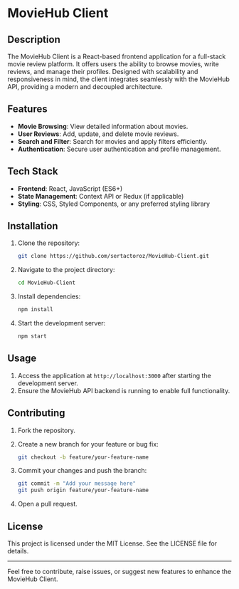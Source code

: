# MovieHub Client

## Description
The MovieHub Client is a React-based frontend application for a full-stack movie review platform. It offers users the ability to browse movies, write reviews, and manage their profiles. Designed with scalability and responsiveness in mind, the client integrates seamlessly with the MovieHub API, providing a modern and decoupled architecture.

## Features
- **Movie Browsing**: View detailed information about movies.
- **User Reviews**: Add, update, and delete movie reviews.
- **Search and Filter**: Search for movies and apply filters efficiently.
- **Authentication**: Secure user authentication and profile management.

## Tech Stack
- **Frontend**: React, JavaScript (ES6+)
- **State Management**: Context API or Redux (if applicable)
- **Styling**: CSS, Styled Components, or any preferred styling library

## Installation
1. Clone the repository:

   ```bash
   git clone https://github.com/sertactoroz/MovieHub-Client.git
   ```

2. Navigate to the project directory:

   ```bash
   cd MovieHub-Client
   ```

3. Install dependencies:

   ```bash
   npm install
   ```

4. Start the development server:

   ```bash
   npm start
   ```

## Usage
1. Access the application at `http://localhost:3000` after starting the development server.
2. Ensure the MovieHub API backend is running to enable full functionality.

## Contributing
1. Fork the repository.
2. Create a new branch for your feature or bug fix:

   ```bash
   git checkout -b feature/your-feature-name
   ```

3. Commit your changes and push the branch:

   ```bash
   git commit -m "Add your message here"
   git push origin feature/your-feature-name
   ```

4. Open a pull request.

## License
This project is licensed under the MIT License. See the LICENSE file for details.

---

Feel free to contribute, raise issues, or suggest new features to enhance the MovieHub Client.
